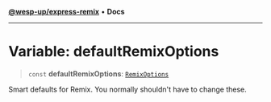 [**@wesp-up/express-remix**](../README.md) • **Docs**

---

# Variable: defaultRemixOptions

> `const` **defaultRemixOptions**: [`RemixOptions`](../interfaces/RemixOptions.md)

Smart defaults for Remix. You normally shouldn't have to change these.

